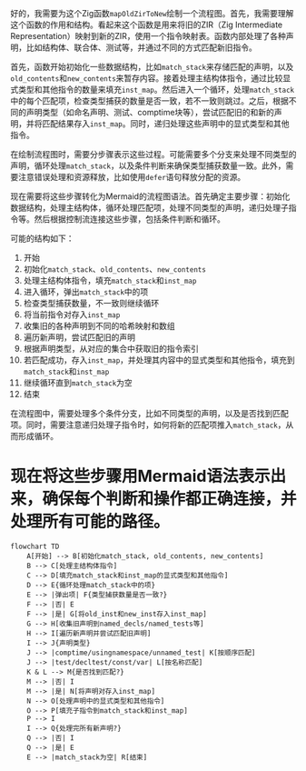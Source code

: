 好的，我需要为这个Zig函数`mapOldZirToNew`绘制一个流程图。首先，我需要理解这个函数的作用和结构。看起来这个函数是用来将旧的ZIR（Zig Intermediate Representation）映射到新的ZIR，使用一个指令映射表。函数内部处理了各种声明，比如结构体、联合体、测试等，并通过不同的方式匹配新旧指令。

首先，函数开始初始化一些数据结构，比如`match_stack`来存储匹配的声明，以及`old_contents`和`new_contents`来暂存内容。接着处理主结构体指令，通过比较显式类型和其他指令的数量来填充`inst_map`。然后进入一个循环，处理`match_stack`中的每个匹配项，检查类型捕获的数量是否一致，若不一致则跳过。之后，根据不同的声明类型（如命名声明、测试、comptime块等），尝试匹配旧的和新的声明，并将匹配结果存入`inst_map`。同时，递归处理这些声明中的显式类型和其他指令。

在绘制流程图时，需要分步骤表示这些过程。可能需要多个分支来处理不同类型的声明，循环处理`match_stack`，以及条件判断来确保类型捕获数量一致。此外，需要注意错误处理和资源释放，比如使用`defer`语句释放分配的资源。

现在需要将这些步骤转化为Mermaid的流程图语法。首先确定主要步骤：初始化数据结构，处理主结构体，循环处理匹配项，处理不同类型的声明，递归处理子指令等。然后根据控制流连接这些步骤，包括条件判断和循环。

可能的结构如下：
1. 开始
2. 初始化`match_stack`、`old_contents`、`new_contents`
3. 处理主结构体指令，填充`match_stack`和`inst_map`
4. 进入循环，弹出`match_stack`中的项
5. 检查类型捕获数量，不一致则继续循环
6. 将当前指令对存入`inst_map`
7. 收集旧的各种声明到不同的哈希映射和数组
8. 遍历新声明，尝试匹配旧的声明
9. 根据声明类型，从对应的集合中获取旧的指令索引
10. 若匹配成功，存入`inst_map`，并处理其内容中的显式类型和其他指令，填充到`match_stack`和`inst_map`
11. 继续循环直到`match_stack`为空
12. 结束

在流程图中，需要处理多个条件分支，比如不同类型的声明，以及是否找到匹配项。同时，需要注意递归处理子指令时，如何将新的匹配项推入`match_stack`，从而形成循环。

现在将这些步骤用Mermaid语法表示出来，确保每个判断和操作都正确连接，并处理所有可能的路径。
================================================
```mermaid
flowchart TD
    A[开始] --> B[初始化match_stack, old_contents, new_contents]
    B --> C[处理主结构体指令]
    C --> D[填充match_stack和inst_map的显式类型和其他指令]
    D --> E{循环处理match_stack中的项}
    E --> |弹出项| F{类型捕获数量是否一致?}
    F --> |否| E
    F --> |是| G[将old_inst和new_inst存入inst_map]
    G --> H[收集旧声明到named_decls/named_tests等]
    H --> I[遍历新声明并尝试匹配旧声明]
    I --> J{声明类型}
    J --> |comptime/usingnamespace/unnamed_test| K[按顺序匹配]
    J --> |test/decltest/const/var| L[按名称匹配]
    K & L --> M{是否找到匹配?}
    M --> |否| I
    M --> |是| N[将声明对存入inst_map]
    N --> O[处理声明中的显式类型和其他指令]
    O --> P[填充子指令到match_stack和inst_map]
    P --> I
    I --> Q{处理完所有新声明?}
    Q --> |否| I
    Q --> |是| E
    E --> |match_stack为空| R[结束]
```